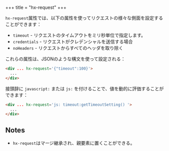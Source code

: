 +++
title = "hx-request"
+++

`hx-request`属性では、以下の属性を使ってリクエストの様々な側面を設定することができます：
 
* `timeout` - リクエストのタイムアウトをミリ秒単位で指定します。
* `credentials` - リクエストがクレデンシャルを送信する場合
* `noHeaders` - リクエストからすべてのヘッダを取り除く

これらの属性は、JSONのような構文を使って設定される：

```html
<div ... hx-request='{"timeout":100}'>
  ...
</div>
```

接頭辞に `javascript:` または `js:` を付けることで、値を動的に評価することができます：

```html
<div ... hx-request='js: timeout:getTimeoutSetting() '>
  ...
</div>
```

## Notes

* `hx-request`はマージ継承され、親要素に置くことができる。

